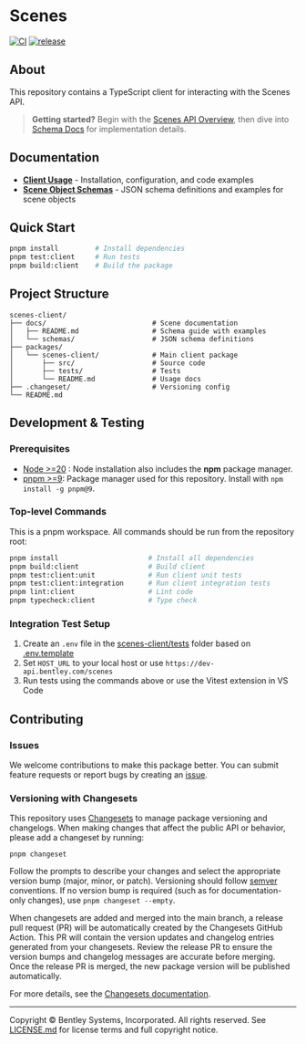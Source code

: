 # Scenes

[![CI](https://github.com/iTwin/scenes-client/actions/workflows/CI.yaml/badge.svg)](https://github.com/iTwin/scenes-client/actions/workflows/CI.yaml)
[![release](https://img.shields.io/github/v/release/iTwin/scenes-client)](https://github.com/iTwin/scenes-client/releases/latest)


## About

This repository contains a TypeScript client for interacting with the Scenes API.

> **Getting started?** Begin with the [Scenes API Overview](https://developer.bentley.com/apis/scenes/overview/), then dive into [Schema Docs](./docs/README.md) for implementation details.

## Documentation

- **[Client Usage](./packages/scenes-client/README.md)** - Installation, configuration, and code examples
- **[Scene Object Schemas](./docs/README.md)** - JSON schema definitions and examples for scene objects

## Quick Start

```sh
pnpm install         # Install dependencies
pnpm test:client     # Run tests
pnpm build:client    # Build the package
```

## Project Structure

```
scenes-client/
├── docs/                          # Scene documentation
│   ├── README.md                  # Schema guide with examples
│   └── schemas/                   # JSON schema definitions
├── packages/
│   └── scenes-client/             # Main client package
│       ├── src/                   # Source code
│       ├── tests/                 # Tests
│       └── README.md              # Usage docs
├── .changeset/                    # Versioning config
└── README.md
```

## Development & Testing

### Prerequisites

- [Node >=20](https://nodejs.org/en/) : Node installation also includes the **npm** package manager.
- [pnpm >=9](https://pnpm.io/): Package manager used for this repository. Install with `npm install -g pnpm@9`.

### Top-level Commands

This is a pnpm workspace. All commands should be run from the repository root:

```sh
pnpm install                      # Install all dependencies
pnpm build:client                 # Build client
pnpm test:client:unit             # Run client unit tests
pnpm test:client:integration      # Run client integration tests
pnpm lint:client                  # Lint code
pnpm typecheck:client             # Type check
```

### Integration Test Setup

1. Create an `.env` file in the [scenes-client/tests](packages/scenes-client/tests) folder based on [.env.template](packages/scenes-client/tests/.env.template)
2. Set `HOST_URL` to your local host or use `https://dev-api.bentley.com/scenes`
3. Run tests using the commands above or use the Vitest extension in VS Code

## Contributing

### Issues

We welcome contributions to make this package better. You can submit feature requests or report bugs by creating an [issue](https://github.com/iTwin/scenes-client/issues).

### Versioning with Changesets

This repository uses [Changesets](https://github.com/changesets/changesets) to manage package versioning and changelogs. When making changes that affect the public API or behavior, please add a changeset by running:

```shell
pnpm changeset
```

Follow the prompts to describe your changes and select the appropriate version bump (major, minor, or patch). Versioning should follow [semver](https://semver.org/) conventions. If no version bump is required (such as for documentation-only changes), use `pnpm changeset --empty`.

When changesets are added and merged into the main branch, a release pull request (PR) will be automatically created by the Changesets GitHub Action. This PR will contain the version updates and changelog entries generated from your changesets. Review the release PR to ensure the version bumps and changelog messages are accurate before merging. Once the release PR is merged, the new package version will be published automatically.

For more details, see the [Changesets documentation](https://github.com/changesets/changesets/blob/main/README.md).

---

Copyright © Bentley Systems, Incorporated. All rights reserved. See [LICENSE.md](./LICENSE.md) for license terms and full copyright notice.
